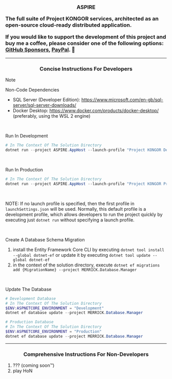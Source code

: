 <h3>
    <p align="center">ASPIRE</p>
    <p>The full suite of Project KONGOR services, architected as an open-source cloud-ready distributed application.</p>
    <p>If you would like to support the development of this project and buy me a coffee, please consider one of the following options: <a href="https://github.com/sponsors/K-O-N-G-O-R">GitHub Sponsors</a>, <a href="https://paypal.me/MissingLinkMedia">PayPal</a>. 💚</p>
</h3>

<hr/>

<h3 align="center">Concise Instructions For Developers</h3>

> [!NOTE]
> Non-Code Dependencies
> * SQL Server (Developer Edition): https://www.microsoft.com/en-gb/sql-server/sql-server-downloads/
> * Docker Desktop: https://www.docker.com/products/docker-desktop/ (preferably, using the WSL 2 engine)

<br/>

Run In Development

```powershell
# In The Context Of The Solution Directory
dotnet run --project ASPIRE.AppHost --launch-profile "Project KONGOR Development"
```

<br/>

Run In Production

```powershell
# In The Context Of The Solution Directory
dotnet run --project ASPIRE.AppHost --launch-profile "Project KONGOR Production"
```

<br/>

NOTE: If no launch profile is specified, then the first profile in `launchSettings.json` will be used. Normally, this default profile is a development profile, which allows developers to run the project quickly by executing just `dotnet run` without specifying a launch profile.

<br/>

Create A Database Schema Migration

1. install the Entity Framework Core CLI by executing `dotnet tool install --global dotnet-ef` or update it by executing `dotnet tool update --global dotnet-ef`
2. in the context of the solution directory, execute `dotnet ef migrations add {MigrationName} --project MERRICK.Database.Manager`

<br/>

Update The Database

```powershell
# Development Database
# In The Context Of The Solution Directory
$ENV:ASPNETCORE_ENVIRONMENT = "Development"
dotnet ef database update --project MERRICK.Database.Manager
```

```powershell
# Production Database
# In The Context Of The Solution Directory
$ENV:ASPNETCORE_ENVIRONMENT = "Production"
dotnet ef database update --project MERRICK.Database.Manager
```

<hr/>

<h3 align="center">Comprehensive Instructions For Non-Developers</h3>

1. ??? (coming soon™)
2. play HoN
<br/>
